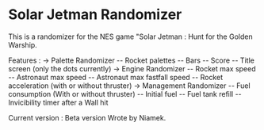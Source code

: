 # Solar Jetman Randomizer

This is a randomizer for the NES game "Solar Jetman : Hunt for the Golden Warship.

Features :
    -> Palette Randomizer
        -- Rocket palettes
        -- Bars
        -- Score
        -- Title screen (only the dots currently)
    -> Engine Randomizer
        -- Rocket max speed
        -- Astronaut max speed
        -- Astronaut max fastfall speed
        -- Rocket acceleration (with or without thruster)
    -> Management Randomizer
        -- Fuel consumption (With or without thruster)
        -- Initial fuel
        -- Fuel tank refill
        -- Invicibility timer after a Wall hit

Current version : Beta version
Wrote by Niamek.
